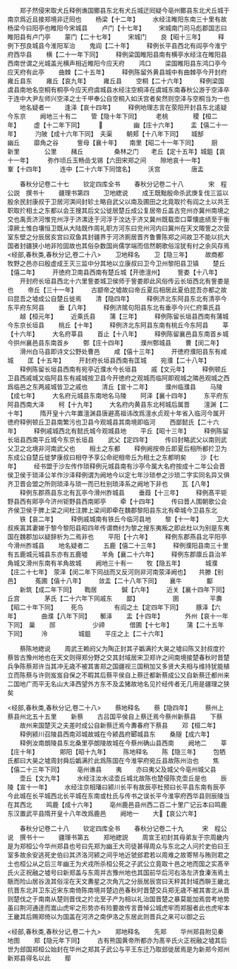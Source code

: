 <!-- { "loadSidebar": true } -->
　　郑子然侵宋取犬丘释例谯国鄼县东北有犬丘城迂囘疑今亳州鄼县东北犬丘城于南京爲近且接郑境非迂囘也
　　杨梁【十二年】
　　水经注睢阳东南三十里有故杨梁今曰阳亭也睢阳今宋城县
　　卢门【十七年】
　　宋城南门司马彪郡国志曰睢阳县有卢门亭
　　蒙门【二十七年】
　　宋城门
　　良【昭十三年】
　　释例下邳良城县今淮阳军治
　　鬼阎【二十年】
　　释例长平县西北有阎亭今淮宁府西华县
　　横【二十一年下同】
　　释例梁国睢阳县南有横亭水经注在睢阳县西南世谓之光城盖光横声相近睢阳今应天府
　　鸿口
　　梁国睢阳县东鸿口亭今应天府有此亭
　　曲棘【二十五年】
　　释例陈留外黄县城中有曲棘亭今开封府雍丘县东
　　雍丘【哀九年】
　　雍丘县
　　空桐【二十六年】
　　释例梁国虞县南地名空桐有桐亭今应天府虞城县水经注空桐泽在虞城东南春秋公游于空泽卒于连中大尹左师兴空泽之士千甲奉公自空桐入如沃宫者矣然则空泽与空桐当为一也
　　地名疑者一
　　逢泽【哀十四年】
　　释例地理志言在荥阳开封县东北逺疑今东京
　　阙地三十有二
　　管【隐十年下同】　　　老桃　　　　稷【桓二年】
　　虚【十二年下同】　　　　　　　　幽【庄十六年】
　　盂【僖二十一年】　　　汋陂【成十六年下同】　夫渠
　　朝郏【十八年下同】　　城郜　　　　幽丘
　　靡角之谷　　　訾母【襄十年】　　南里【昭二十一年下同】
　　厨　　　　　　新里　　　　公里
　　赭丘　　　　　桑林之门　　老丘【定十五年】城鉏【哀十一年】　　　弥作顷丘玉畅嵒戈锡【六田宋郑之间
　　隙地哀十一年】　　　　鞌【十四年】　　　连中【二十六年下同馆名】
　　沃宫　　　　　唐盂









　　春秋分记卷二十七
　　钦定四库全书
　　春秋分记卷二十八　　　　宋　程公説　撰书十
　　疆理书第四
　　卫地緫说
　　成王既黜殷命杀武庚复伐三监以殷余民封康叔于卫居河淇间封轸土略自武父以南及圃田之北竟取扵有阎之土以共王职取扵相土之东都以会王搜其后文公徙居楚丘成公复居帝丘盖古兖州亦冀州南境之交也禹贡济河惟兖州浮于济漯逹于河浮于汶达于济又冀州既载壶口覃懐底绩至于衡漳厥土惟白壤恒卫既从大陆既作周礼职方河东曰兖州河内曰冀州在天文陬訾之次营室东壁之分辰居亥宫曰双鱼其封疆界于河济厠居晋齐鲁曹陈郑之间故卫不能以抗大国者封疆狭小地非险固故也其俗杂数国尚儒学端而信然朝歌俗淫犹有纣之余风存焉
<经部,春秋类,春秋分记,卷二十八>
　　卫地释名
　　卫【隐三年】
　　故商都牧野之邑亦曰殷虚成王灭三监中分其地以立康叔曰卫今卫州黎阳县卫镇
　　楚丘【僖二年】
　　开徳府卫南县西南有楚丘城【开徳澶州】
　　訾娄【十八年】
　　开封府长垣县西北十六里訾娄城卫侯师于訾娄即此风俗传云长垣西北有訾娄是也
　　帝丘【三十一年】
　　古颛帝之墟故曰帝丘夏后相居此夏伯昆吾亦都之故曰昆吾之墟成公自楚丘徙焉
　　清【隐四年】
　　释例济北东阿县东北有清亭今东平府东阿县
　　垂【八年】
　　释例济隂句阳县东北有垂亭今兴仁府乘氏县
　　越【桓元年】
　　近乘氏县
　　蒲【三年】
　　释例陈留长垣县西南有蒲城今东京长垣县
　　桃丘【十年】
　　释例济北东阿县东南有桃丘今东阿县
　　莘【十六年】
　　大名府莘县
　　首止【十八年】
　　释例陈留襄邑县东南首乡城今拱州襄邑县东南首乡
　　鄄【庄十四年】
　　濮州鄄城县
　　曹【闵二年】
　　滑州白马县即诗文公野处曹邑
　　咸【僖十三年】
　　开徳府濮阳县东有咸城
　　匡【十五年】
　　开封府长垣县西南有匡城
　　宛濮【二十八年】
　　释例陈留长垣县西南有宛亭近濮水今长垣县
　　戚【文元年】
　　释例顿丘卫县西戚城又临阿县东有戚城按卫县今开徳府之观城而临阿即观城之隣邑观城之西爲临邑之东两戚城皆卫之戚也
　　清丘【宣十二年】
　　濮州临濮县
　　马陵【成七年】
　　大名府元城县东南地名马陵
　　阿泽【襄十四年】
　　东平府东阿县西南大泽
　　柯【十九年】
　　大名府内黄县东北柯城后属晋
　　澶渊【二十年】
　　隋开皇十六年置澶渊县唐避髙祖讳改爲澶水贞观十年省入临河今属开徳府释例顿丘卫县南繁污也卫县今观城县其南境即临河
　　西鄙懿氏【二十六年】
　　释例戚城西北有懿氏城今观城县地
　　平丘【昭十三年】
　　释例陈留长垣县西南平丘城今东京长垣县
　　武父【定四年】
　　传曰封略武父以南则武父卫之北境非河南武父也
　　相土之东都
　　释例阙按帝丘即夏后相所都扵卫为东成公自楚丘徙梦康叔曰相夺予享公命祀相帝丘为相土之东都明矣
　　沙【七年】
　　经书盟于沙左传作琐释例元城县南有沙亭今属大名府按成十二年公会晋侯卫侯于琐泽公羊作沙泽释例谓为阙地今以定七年沙琐参之沙琐二字实同名异又俱齐卫晋会盟之所则琐泽与琐一而已杜别琐泽系之阙地下非也
　　瓦【八年】
　　释例东郡燕县东北有瓦亭今滑州胙城县
　　垂葭【十三年】
　　释例髙平钜野县西有郥亭今济州钜野县西南郥亭
　　牵【十四年】
　　传曰晋人围朝歌公会齐侯卫侯于脾上梁之间杜注脾上梁间即牵在魏郡黎阳县东北有牵城今卫县东北
　　铁【哀二年】
　　释例戚城南有铁丘今临河县地
　　黎【十一年】
　　卫大叔疾寘其妻娣于黎今黎阳县昭四年传谓商纣为黎之搜东夷叛之即此杜以为别是东夷国在魏郡加以疑辞析为二焉非也
　　平阳【十六年】
　　释例东郡燕县北平阳亭今滑州胙城县
　　地名疑者二
　　五鹿【僖二十三年】
　　释例濮阳县南三十里有五鹿城元城县东亦有五鹿墟
　　羊角【襄二十六年】
　　释例东郡廪丘县治羊角城又滑州东南有羊角故城
　　阙地三十有一
　　牧【隐五年】　　　　城濮【庄二十七年】　荥泽【闵二年下同战而又反河则非河南荥泽阙也】　　共滕【别邑】　　　菟圃【僖十八年】
　　敛盂【二十八年下同】　　襄牛　　　　酅
　　新筑【成二年下同】　　鞫居　　　　鍼【六年】
　　近关【襄十四年下同】　　丘宫　　　　茅氏【二十六年下同戚东
　　鄙】　　　　　　圉　　　　　平夀【昭二十年下同】
　　死鸟　　　　　有阎之土【定四年下同】
　　豚泽【六年】　　　　曲濮【八年下同】　　鄟泽
　　盂【十四年】　　　　外州【哀十一年下同】　巢
　　郧　　　　　　少禘　　　　借圃【十七年】
　　蒲【二十五年下同】　　　泠　　　　　城鉏
　　平庄之上【二十六年】





　　蔡陈地緫说
　　周武王赖阏父为陶正封其子嬀满扵大昊之墟曰陈又封叔度扵蔡皆古豫州地也在天文则得郑分野之交其封域居宋卫郑许之间南境接楚春秋时晋楚兵争陈蔡郑许当其冲无歳不被其害郑之国疆视三国稍加又多贤大夫相与维持犹能植立而陈蔡与许则岌岌自保之不暇其后蔡平侯自上蔡迁都新蔡成公又自新蔡迁都州来二国地广而平无名山大泽西望外方东不及孟猪故地名见扵经传者无几用是疆理之狭矣






<经部,春秋类,春秋分记,卷二十八>
　　蔡地释名
　　蔡【隐四年】
　　蔡州上蔡县州北五十五里
　　新蔡
　　古吕国平侯自上蔡迁焉今蔡州新蔡县
　　下蔡
　　故州来国楚灭之夫差时成公自新蔡迁焉今夀春府下蔡县
　　邓【桓二年】
　　释例颍川召陵县西南邓城故城在今颍昌府郾城县东
　　桑隧【成六年】
　　释例汝南朗陵县东北桑里亭朗陵故城在今蔡州确山县西南
　　阙地二
　　莘【庄十年】　　　　郥阳【昭十九年】
　　陈地释名
　　陈【隐三年】
　　包牺氏都曰大昊之墟周封舜后嬀满扵此爲陈国在今淮寜府宛丘县故陈州治也
　　焦【僖二十三年下同】
　　亳州谯县
　　夷
　　亦曰夷父及城父今亳州城父县
　　壶丘【文九年】
　　水经注汝水迳壶丘城北故陈也楚侵陈克壶丘是也
　　辰陵【宣十一年】
　　水经注京相璠曰颍川长平有故辰亭杜预曰长平县东南有辰亭今此城在长平城西北长平城在东南或杜氏与传书之误长平今淮寜府西华县则辰陵当在其西北
　　鸣鹿【成十六年】
　　亳州鹿邑县州西二百二十里广记云本曰鸣鹿东汉置武平县隋开皇十八年改爲鹿邑
　　阙地一
　　大【哀公六年】










　　春秋分记卷二十八
　　钦定四库全书
　　春秋分记卷二十九　　　宋　程公说　撰书十一
　　疆理书第五
　　郑地緫説
　　周宣王初封其母弟友于宗周畿内是为郑桓公今华州郑县也号曰先郑为幽王大司徒甚得周众与东北之人问扵史伯曰王室多故余安逃死史伯曰其济洛河颍之间乎地近虢郐君若以周难之故寄帑与贿则君之土也桓公从之后三年幽王为犬戎所杀桓公死之子武公立竟取十邑之地而国之实髙辛氏火正祝融之墟号曰新郑盖与东周并古豫州地也其国前华后河右洛左济食溱洧焉土陿而险山居谷汲其俗淫在天文夀星之次角亢之分辰居辰宫曰天秤其封域西聨王畿北抗晋东北并卫东近宋东南倚陈南境并楚边邑春秋时晋楚交兵郑无歳不被其害北从晋则楚伐之于南南从楚则晋伐之扵北至子产为相以礼治国晋楚之暴莫能加焉尝考地势虽曰荆河通逹而嵩山虎牢之形势亦有险要故传言晋悼公城虎牢而郑服者此也虎牢本王畿其后赐郑倚以为国盖在河济之南伊洛之东居此则晋兵之来可以御之云











<经部,春秋类,春秋分记,卷二十九>
　　郑地释名
　　先郑
　　华州郑县附见秦地图
　　郑【隐元年下同】
　　古有熊国黄帝所都亦为髙辛氏火正祝融之墟其后世为郐国郑桓公始封在华州之郑其子武公与平王东迁乃取郐徙居焉是为新郑今郑州新郑县得名以此
　　鄢
